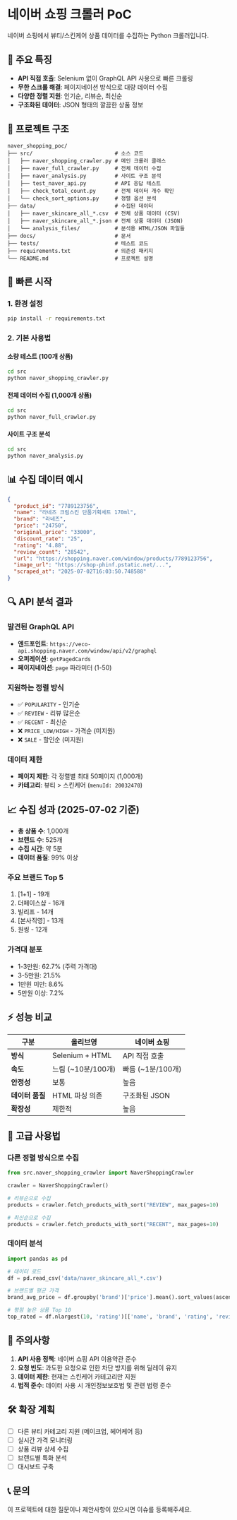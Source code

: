 # 네이버 쇼핑 크롤러 PoC

네이버 쇼핑에서 뷰티/스킨케어 상품 데이터를 수집하는 Python 크롤러입니다.

## 🎯 주요 특징

- **API 직접 호출**: Selenium 없이 GraphQL API 사용으로 빠른 크롤링
- **무한 스크롤 해결**: 페이지네이션 방식으로 대량 데이터 수집
- **다양한 정렬 지원**: 인기순, 리뷰순, 최신순
- **구조화된 데이터**: JSON 형태의 깔끔한 상품 정보

## 📁 프로젝트 구조

```
naver_shopping_poc/
├── src/                          # 소스 코드
│   ├── naver_shopping_crawler.py # 메인 크롤러 클래스
│   ├── naver_full_crawler.py     # 전체 데이터 수집
│   ├── naver_analysis.py         # 사이트 구조 분석
│   ├── test_naver_api.py         # API 응답 테스트
│   ├── check_total_count.py      # 전체 데이터 개수 확인
│   └── check_sort_options.py     # 정렬 옵션 분석
├── data/                         # 수집된 데이터
│   ├── naver_skincare_all_*.csv  # 전체 상품 데이터 (CSV)
│   ├── naver_skincare_all_*.json # 전체 상품 데이터 (JSON)
│   └── analysis_files/           # 분석용 HTML/JSON 파일들
├── docs/                         # 문서
├── tests/                        # 테스트 코드
├── requirements.txt              # 의존성 패키지
└── README.md                     # 프로젝트 설명
```

## 🚀 빠른 시작

### 1. 환경 설정
```bash
pip install -r requirements.txt
```

### 2. 기본 사용법

#### 소량 테스트 (100개 상품)
```bash
cd src
python naver_shopping_crawler.py
```

#### 전체 데이터 수집 (1,000개 상품)
```bash
cd src
python naver_full_crawler.py
```

#### 사이트 구조 분석
```bash
cd src
python naver_analysis.py
```

## 📊 수집 데이터 예시

```json
{
  "product_id": "7789123756",
  "name": "라네즈 크림스킨 단품기획세트 170ml",
  "brand": "라네즈",
  "price": "24750",
  "original_price": "33000", 
  "discount_rate": "25",
  "rating": "4.88",
  "review_count": "28542",
  "url": "https://shopping.naver.com/window/products/7789123756",
  "image_url": "https://shop-phinf.pstatic.net/...",
  "scraped_at": "2025-07-02T16:03:50.748588"
}
```

## 🔍 API 분석 결과

### 발견된 GraphQL API
- **엔드포인트**: `https://veco-api.shopping.naver.com/window/api/v2/graphql`
- **오퍼레이션**: `getPagedCards`
- **페이지네이션**: `page` 파라미터 (1-50)

### 지원하는 정렬 방식
- ✅ `POPULARITY` - 인기순
- ✅ `REVIEW` - 리뷰 많은순  
- ✅ `RECENT` - 최신순
- ❌ `PRICE_LOW/HIGH` - 가격순 (미지원)
- ❌ `SALE` - 할인순 (미지원)

### 데이터 제한
- **페이지 제한**: 각 정렬별 최대 50페이지 (1,000개)
- **카테고리**: 뷰티 > 스킨케어 (`menuId: 20032470`)

## 📈 수집 성과 (2025-07-02 기준)

- **총 상품 수**: 1,000개
- **브랜드 수**: 525개
- **수집 시간**: 약 5분
- **데이터 품질**: 99% 이상

### 주요 브랜드 Top 5
1. [1+1] - 19개
2. 더페이스샵 - 16개  
3. 빌리프 - 14개
4. [본사직영] - 13개
5. 원씽 - 12개

### 가격대 분포
- 1-3만원: 62.7% (주력 가격대)
- 3-5만원: 21.5%
- 1만원 미만: 8.6%
- 5만원 이상: 7.2%

## ⚡ 성능 비교

| 구분 | 올리브영 | 네이버 쇼핑 |
|------|----------|-------------|
| **방식** | Selenium + HTML | API 직접 호출 |
| **속도** | 느림 (~10분/100개) | 빠름 (~1분/100개) |
| **안정성** | 보통 | 높음 |
| **데이터 품질** | HTML 파싱 의존 | 구조화된 JSON |
| **확장성** | 제한적 | 높음 |

## 🔧 고급 사용법

### 다른 정렬 방식으로 수집
```python
from src.naver_shopping_crawler import NaverShoppingCrawler

crawler = NaverShoppingCrawler()

# 리뷰순으로 수집
products = crawler.fetch_products_with_sort("REVIEW", max_pages=10)

# 최신순으로 수집  
products = crawler.fetch_products_with_sort("RECENT", max_pages=10)
```

### 데이터 분석
```python
import pandas as pd

# 데이터 로드
df = pd.read_csv('data/naver_skincare_all_*.csv')

# 브랜드별 평균 가격
brand_avg_price = df.groupby('brand')['price'].mean().sort_values(ascending=False)

# 평점 높은 상품 Top 10
top_rated = df.nlargest(10, 'rating')[['name', 'brand', 'rating', 'review_count']]
```

## 🚨 주의사항

1. **API 사용 정책**: 네이버 쇼핑 API 이용약관 준수
2. **요청 빈도**: 과도한 요청으로 인한 차단 방지를 위해 딜레이 유지
3. **데이터 제한**: 현재는 스킨케어 카테고리만 지원
4. **법적 준수**: 데이터 사용 시 개인정보보호법 및 관련 법령 준수

## 🛠️ 확장 계획

- [ ] 다른 뷰티 카테고리 지원 (메이크업, 헤어케어 등)
- [ ] 실시간 가격 모니터링
- [ ] 상품 리뷰 상세 수집
- [ ] 브랜드별 특화 분석
- [ ] 대시보드 구축

## 📞 문의

이 프로젝트에 대한 질문이나 제안사항이 있으시면 이슈를 등록해주세요.